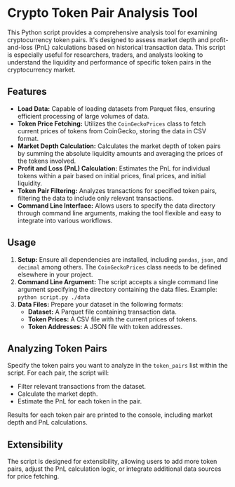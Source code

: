 
# Crypto Token Pair Analysis Tool

This Python script provides a comprehensive analysis tool for examining cryptocurrency token pairs. It's designed to assess market depth and profit-and-loss (PnL) calculations based on historical transaction data. This script is especially useful for researchers, traders, and analysts looking to understand the liquidity and performance of specific token pairs in the cryptocurrency market.

## Features

- **Load Data:** Capable of loading datasets from Parquet files, ensuring efficient processing of large volumes of data.
- **Token Price Fetching:** Utilizes the `CoinGeckoPrices` class to fetch current prices of tokens from CoinGecko, storing the data in CSV format.
- **Market Depth Calculation:** Calculates the market depth of token pairs by summing the absolute liquidity amounts and averaging the prices of the tokens involved.
- **Profit and Loss (PnL) Calculation:** Estimates the PnL for individual tokens within a pair based on initial prices, final prices, and initial liquidity.
- **Token Pair Filtering:** Analyzes transactions for specified token pairs, filtering the data to include only relevant transactions.
- **Command Line Interface:** Allows users to specify the data directory through command line arguments, making the tool flexible and easy to integrate into various workflows.

## Usage

1. **Setup:** Ensure all dependencies are installed, including `pandas`, `json`, and `decimal` among others. The `CoinGeckoPrices` class needs to be defined elsewhere in your project.
2. **Command Line Argument:** The script accepts a single command line argument specifying the directory containing the data files. Example: `python script.py ./data`
3. **Data Files:** Prepare your dataset in the following formats:
   - **Dataset:** A Parquet file containing transaction data.
   - **Token Prices:** A CSV file with the current prices of tokens.
   - **Token Addresses:** A JSON file with token addresses.

## Analyzing Token Pairs

Specify the token pairs you want to analyze in the `token_pairs` list within the script. For each pair, the script will:
- Filter relevant transactions from the dataset.
- Calculate the market depth.
- Estimate the PnL for each token in the pair.

Results for each token pair are printed to the console, including market depth and PnL calculations.

## Extensibility

The script is designed for extensibility, allowing users to add more token pairs, adjust the PnL calculation logic, or integrate additional data sources for price fetching.
